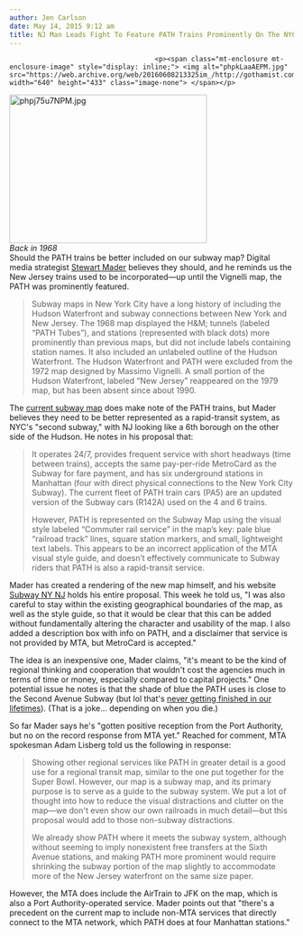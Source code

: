 ```yaml
---
author: Jen Carlson
date: May 14, 2015 9:12 am
title: NJ Man Leads Fight To Feature PATH Trains Prominently On The NYC Subway Map
---
```


	
										<p><span class="mt-enclosure mt-enclosure-image" style="display: inline;"> <img alt="phpkLaaAEPM.jpg" src="https://web.archive.org/web/20160608213325im_/http://gothamist.com/attachments/arts_jen/phpkLaaAEPM.jpg" width="640" height="433" class="image-none"> </span></p>

<p><span class="mt-enclosure mt-enclosure-image" style="display: inline;"> </span></p><div class="image-right"> <img alt="phpj75u7NPM.jpg" src="https://web.archive.org/web/20160608213325im_/http://gothamist.com/attachments/arts_jen/phpj75u7NPM.jpg" width="350" height="263"> <br> <i style=" width:350px; ;display:block"> Back in 1968</i></div> Should the PATH trains be better included on our subway map? Digital media strategist <a href="https://web.archive.org/web/20160608213325/http://stewartmader.com/">Stewart Mader</a> believes they should, and he reminds us the New Jersey trains used to be incorporated&#x2014;up until the Vignelli map, the PATH was prominently featured.<p></p>

<blockquote>Subway maps in New York City have a long history of including the Hudson Waterfront and subway connections between New York and New Jersey. The 1968 map displayed the H&amp;M; tunnels (labeled &#x201C;PATH Tubes&#x201D;), and stations (represented with black dots) more prominently than previous maps, but did not include labels containing station names. It also included an unlabeled outline of the Hudson Waterfront. The Hudson Waterfront and PATH were excluded from the 1972 map designed by Massimo Vignelli. A small portion of the Hudson Waterfront, labeled &#x201C;New Jersey&#x201D; reappeared on the 1979 map, but has been absent since about 1990.</blockquote>

<p>The <a href="https://web.archive.org/web/20160608213325/http://web.mta.info/maps/submap.html">current subway map</a> does make note of the PATH trains, but Mader believes they need to be better represented as a rapid-transit system, as NYC&apos;s &quot;second subway,&quot; with NJ looking like a 6th borough on the other side of the Hudson. He notes in his proposal that:</p>

<blockquote>It operates 24/7, provides frequent service with short headways (time between trains), accepts the same pay-per-ride MetroCard as the Subway for fare payment, and has six underground stations in Manhattan (four with direct physical connections to the New York City Subway). The current fleet of PATH train cars (PA5) are an updated version of the Subway cars (R142A) used on the 4 and 6 trains. 

<p>However, PATH is represented on the Subway Map using the visual style labeled &#x201C;Commuter rail service&#x201D; in the map&#x2019;s key: pale blue &#x201C;railroad track&#x201D; lines, square station markers, and small, lightweight text labels. This appears to be an incorrect application of the MTA visual style guide, and doesn&#x2019;t effectively communicate to Subway riders that PATH is also a rapid-transit service.</p></blockquote><p></p>

<p>Mader has created a rendering of the new map himself, and his website <a href="https://web.archive.org/web/20160608213325/http://subwaynynj.com/">Subway NY NJ</a> holds his entire proposal. This week he told us, &quot;I was also careful to stay within the existing geographical boundaries of the map, as well as the style guide, so that it would be clear that this can be added without fundamentally altering the character and usability of the map. I also added a description box with info on PATH, and a disclaimer that service is not provided by MTA, but MetroCard is accepted.&quot;</p>

<p>The idea is an inexpensive one, Mader claims, &quot;it&apos;s meant to be the kind of regional thinking and cooperation that wouldn&apos;t cost the agencies much in terms of time or money, especially compared to capital projects.&quot; One potential issue he notes is that the shade of blue the PATH uses is close to the Second Avenue Subway (but lol that&apos;s <a href="https://web.archive.org/web/20160608213325/http://gothamist.com/2015/03/03/mta_2nd_ave_subway.php">never getting finished in our lifetimes</a>). (That is a joke... depending on when you die.)</p>

<p>So far Mader says he&apos;s &quot;gotten positive reception from the Port Authority, but no on the record response from MTA yet.&quot; Reached for comment, MTA spokesman Adam Lisberg told us the following in response: </p>

<blockquote>Showing other regional services like PATH in greater detail is a good use for a regional transit map, similar to the one put together for the Super Bowl. However, our map is a subway map, and its primary purpose is to serve as a guide to the subway system. We put a lot of thought into how to reduce the visual distractions and clutter on the map&#x2014;we don&apos;t even show our own railroads in much detail&#x2014;but this proposal would add to those non-subway distractions. 

<p>We already show PATH where it meets the subway system, although without seeming to imply nonexistent free transfers at the Sixth Avenue stations, and making PATH more prominent would require shrinking the subway portion of the map slightly to accommodate more of the New Jersey waterfront on the same size paper.</p></blockquote><p></p>

<p>However, the MTA does include the AirTrain to JFK on the map, which is also a Port Authority-operated service. Mader points out that &quot;there&apos;s a precedent on the current map to include non-MTA services that directly connect to the MTA network, which PATH does at four Manhattan stations.&quot;</p>					
										
									
				